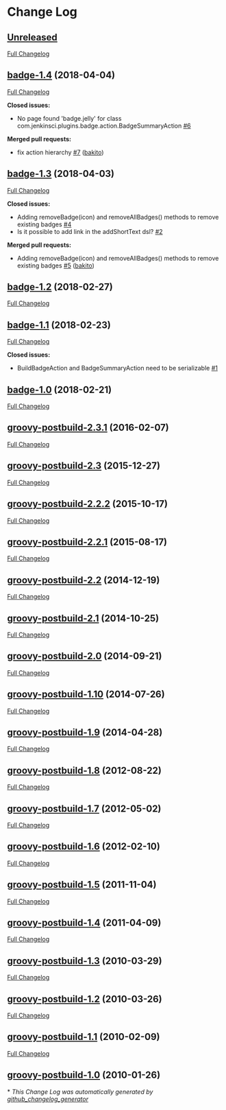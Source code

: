 # Change Log

## [Unreleased](https://github.com/jenkinsci/badge-plugin/tree/HEAD)

[Full Changelog](https://github.com/jenkinsci/badge-plugin/compare/badge-1.4...HEAD)

## [badge-1.4](https://github.com/jenkinsci/badge-plugin/tree/badge-1.4) (2018-04-04)
[Full Changelog](https://github.com/jenkinsci/badge-plugin/compare/badge-1.3...badge-1.4)

**Closed issues:**

- No page found 'badge.jelly' for class com.jenkinsci.plugins.badge.action.BadgeSummaryAction [\#6](https://github.com/jenkinsci/badge-plugin/issues/6)


**Merged pull requests:**

- fix action hierarchy [\#7](https://github.com/jenkinsci/badge-plugin/pull/7) ([bakito](https://github.com/bakito))

## [badge-1.3](https://github.com/jenkinsci/badge-plugin/tree/badge-1.3) (2018-04-03)
[Full Changelog](https://github.com/jenkinsci/badge-plugin/compare/badge-1.2...badge-1.3)

**Closed issues:**

- Adding removeBadge\(icon\) and removeAllBadges\(\) methods to remove existing badges [\#4](https://github.com/jenkinsci/badge-plugin/issues/4)
- Is it possible to add link in the addShortText dsl? [\#2](https://github.com/jenkinsci/badge-plugin/issues/2)

**Merged pull requests:**

- Adding removeBadge\(icon\) and removeAllBadges\(\) methods to remove existing badges [\#5](https://github.com/jenkinsci/badge-plugin/pull/5) ([bakito](https://github.com/bakito))

## [badge-1.2](https://github.com/jenkinsci/badge-plugin/tree/badge-1.2) (2018-02-27)
[Full Changelog](https://github.com/jenkinsci/badge-plugin/compare/badge-1.1...badge-1.2)

## [badge-1.1](https://github.com/jenkinsci/badge-plugin/tree/badge-1.1) (2018-02-23)
[Full Changelog](https://github.com/jenkinsci/badge-plugin/compare/badge-1.0...badge-1.1)

**Closed issues:**

- BuildBadgeAction and BadgeSummaryAction need to be serializable [\#1](https://github.com/jenkinsci/badge-plugin/issues/1)

## [badge-1.0](https://github.com/jenkinsci/badge-plugin/tree/badge-1.0) (2018-02-21)
[Full Changelog](https://github.com/jenkinsci/badge-plugin/compare/groovy-postbuild-2.3.1...badge-1.0)

## [groovy-postbuild-2.3.1](https://github.com/jenkinsci/badge-plugin/tree/groovy-postbuild-2.3.1) (2016-02-07)
[Full Changelog](https://github.com/jenkinsci/badge-plugin/compare/groovy-postbuild-2.3...groovy-postbuild-2.3.1)

## [groovy-postbuild-2.3](https://github.com/jenkinsci/badge-plugin/tree/groovy-postbuild-2.3) (2015-12-27)
[Full Changelog](https://github.com/jenkinsci/badge-plugin/compare/groovy-postbuild-2.2.2...groovy-postbuild-2.3)

## [groovy-postbuild-2.2.2](https://github.com/jenkinsci/badge-plugin/tree/groovy-postbuild-2.2.2) (2015-10-17)
[Full Changelog](https://github.com/jenkinsci/badge-plugin/compare/groovy-postbuild-2.2.1...groovy-postbuild-2.2.2)

## [groovy-postbuild-2.2.1](https://github.com/jenkinsci/badge-plugin/tree/groovy-postbuild-2.2.1) (2015-08-17)
[Full Changelog](https://github.com/jenkinsci/badge-plugin/compare/groovy-postbuild-2.2...groovy-postbuild-2.2.1)

## [groovy-postbuild-2.2](https://github.com/jenkinsci/badge-plugin/tree/groovy-postbuild-2.2) (2014-12-19)
[Full Changelog](https://github.com/jenkinsci/badge-plugin/compare/groovy-postbuild-2.1...groovy-postbuild-2.2)

## [groovy-postbuild-2.1](https://github.com/jenkinsci/badge-plugin/tree/groovy-postbuild-2.1) (2014-10-25)
[Full Changelog](https://github.com/jenkinsci/badge-plugin/compare/groovy-postbuild-2.0...groovy-postbuild-2.1)

## [groovy-postbuild-2.0](https://github.com/jenkinsci/badge-plugin/tree/groovy-postbuild-2.0) (2014-09-21)
[Full Changelog](https://github.com/jenkinsci/badge-plugin/compare/groovy-postbuild-1.10...groovy-postbuild-2.0)

## [groovy-postbuild-1.10](https://github.com/jenkinsci/badge-plugin/tree/groovy-postbuild-1.10) (2014-07-26)
[Full Changelog](https://github.com/jenkinsci/badge-plugin/compare/groovy-postbuild-1.9...groovy-postbuild-1.10)

## [groovy-postbuild-1.9](https://github.com/jenkinsci/badge-plugin/tree/groovy-postbuild-1.9) (2014-04-28)
[Full Changelog](https://github.com/jenkinsci/badge-plugin/compare/groovy-postbuild-1.8...groovy-postbuild-1.9)

## [groovy-postbuild-1.8](https://github.com/jenkinsci/badge-plugin/tree/groovy-postbuild-1.8) (2012-08-22)
[Full Changelog](https://github.com/jenkinsci/badge-plugin/compare/groovy-postbuild-1.7...groovy-postbuild-1.8)

## [groovy-postbuild-1.7](https://github.com/jenkinsci/badge-plugin/tree/groovy-postbuild-1.7) (2012-05-02)
[Full Changelog](https://github.com/jenkinsci/badge-plugin/compare/groovy-postbuild-1.6...groovy-postbuild-1.7)

## [groovy-postbuild-1.6](https://github.com/jenkinsci/badge-plugin/tree/groovy-postbuild-1.6) (2012-02-10)
[Full Changelog](https://github.com/jenkinsci/badge-plugin/compare/groovy-postbuild-1.5...groovy-postbuild-1.6)

## [groovy-postbuild-1.5](https://github.com/jenkinsci/badge-plugin/tree/groovy-postbuild-1.5) (2011-11-04)
[Full Changelog](https://github.com/jenkinsci/badge-plugin/compare/groovy-postbuild-1.4...groovy-postbuild-1.5)

## [groovy-postbuild-1.4](https://github.com/jenkinsci/badge-plugin/tree/groovy-postbuild-1.4) (2011-04-09)
[Full Changelog](https://github.com/jenkinsci/badge-plugin/compare/groovy-postbuild-1.3...groovy-postbuild-1.4)

## [groovy-postbuild-1.3](https://github.com/jenkinsci/badge-plugin/tree/groovy-postbuild-1.3) (2010-03-29)
[Full Changelog](https://github.com/jenkinsci/badge-plugin/compare/groovy-postbuild-1.2...groovy-postbuild-1.3)

## [groovy-postbuild-1.2](https://github.com/jenkinsci/badge-plugin/tree/groovy-postbuild-1.2) (2010-03-26)
[Full Changelog](https://github.com/jenkinsci/badge-plugin/compare/groovy-postbuild-1.1...groovy-postbuild-1.2)

## [groovy-postbuild-1.1](https://github.com/jenkinsci/badge-plugin/tree/groovy-postbuild-1.1) (2010-02-09)
[Full Changelog](https://github.com/jenkinsci/badge-plugin/compare/groovy-postbuild-1.0...groovy-postbuild-1.1)

## [groovy-postbuild-1.0](https://github.com/jenkinsci/badge-plugin/tree/groovy-postbuild-1.0) (2010-01-26)


\* *This Change Log was automatically generated by [github_changelog_generator](https://github.com/skywinder/Github-Changelog-Generator)*